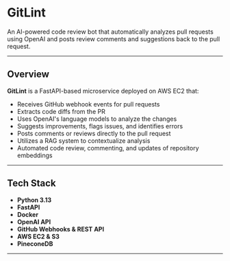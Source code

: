 # GitLint

An AI-powered code review bot that automatically analyzes pull requests using OpenAI and posts review comments and suggestions back to the pull request.

---

## Overview

**GitLint** is a FastAPI-based microservice deployed on AWS EC2 that:
- Receives GitHub webhook events for pull requests
- Extracts code diffs from the PR
- Uses OpenAI's language models to analyze the changes
- Suggests improvements, flags issues, and identifies errors
- Posts comments or reviews directly to the pull request
- Utilizes a RAG system to contextualize analysis
- Automated code review, commenting, and updates of repository embeddings

---

## Tech Stack

- **Python 3.13**
- **FastAPI**
- **Docker**
- **OpenAI API**
- **GitHub Webhooks & REST API**
- **AWS EC2 & S3**
- **PineconeDB**

---

